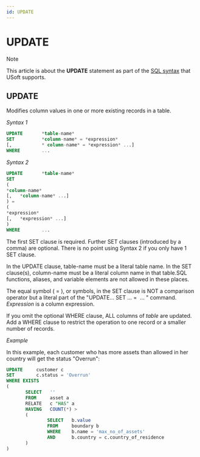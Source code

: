 ```yaml
---
id: UPDATE
---
```


# UPDATE



> [!NOTE]
> This article is about the **UPDATE** statement as part of the [SQL syntax](/docs/Modeller%20and%20Rules%20Engine/SQL%20syntax) that USoft supports.

## **UPDATE**

Modifies column values in one or more existing records in a table.

*Syntax 1*

```sql
UPDATE       *table-name*
SET          *column-name* = *expression*
[,           * column-name* = *expression* ...]
WHERE        ...
```

*Syntax 2*

```sql
UPDATE       *table-name*
SET
(          
*column-name*
[,   *column-name* ...]
) =
(
*expression*
[,   *expression* ...]
)
WHERE        ...
```

The first SET clause is required. Further SET clauses (introduced by a comma) are optional. There is no point using Syntax 2 if you only have 1 SET clause.

In the UPDATE clause, table-name must be a literal table name. In the SET clause(s), column-name must be a literal column name in that table.SQL functions, aliases, and variable elements are not allowed in these places.

The equal symbol ( = ), or symbols, in the SET clause is NOT a comparison operator but a literal part of the "UPDATE... SET ... =  ... " command. *Expression* is a column expression.

If you omit the optional WHERE clause, ALL columns of *table* are updated. Add a WHERE clause to restrict the operation to one record or a smaller number of records.

*Example*

In this example, each customer who has more assets than allowed in her country will get the status "Overrun":

```sql
UPDATE     customer c
SET        c.status = 'Overrun'
WHERE EXISTS
(
       SELECT   ''
       FROM     asset a
       RELATE   c "HAS" a
       HAVING   COUNT(*) >
       (
               SELECT   b.value
               FROM     boundary b
               WHERE    b.name = 'max_no_of_assets'
               AND      b.country = c.country_of_residence
       )
)
```